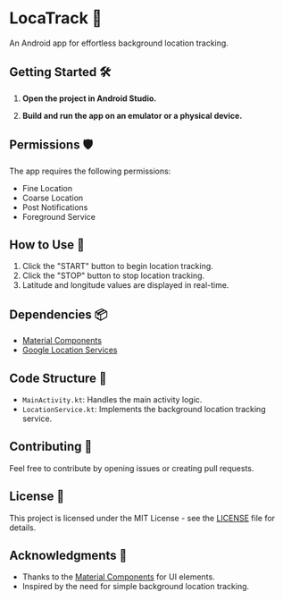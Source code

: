 # LocaTrack 📍

An Android app for effortless background location tracking.

## Getting Started 🛠️

1. **Open the project in Android Studio.**

2. **Build and run the app on an emulator or a physical device.**

## Permissions 🛡️

The app requires the following permissions:

- Fine Location
- Coarse Location
- Post Notifications
- Foreground Service

## How to Use 📝

1. Click the "START" button to begin location tracking.
2. Click the "STOP" button to stop location tracking.
3. Latitude and longitude values are displayed in real-time.

## Dependencies 📦

- [Material Components](https://github.com/material-components/material-components-android)
- [Google Location Services](https://developers.google.com/android/guides/setup)

## Code Structure 🧱

- `MainActivity.kt`: Handles the main activity logic.
- `LocationService.kt`: Implements the background location tracking service.

## Contributing 🤝

Feel free to contribute by opening issues or creating pull requests.

## License 📄

This project is licensed under the MIT License - see the [LICENSE](LICENSE) file for details.

## Acknowledgments 🙏

- Thanks to the [Material Components](https://material.io/components) for UI elements.
- Inspired by the need for simple background location tracking.

